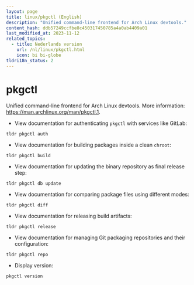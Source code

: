 ```yaml
---
layout: page
title: linux/pkgctl (English)
description: "Unified command-line frontend for Arch Linux devtools."
content_hash: ddb57249ccfbe8c450317450785a4a0ab4409a01
last_modified_at: 2023-11-12
related_topics:
  - title: Nederlands version
    url: /nl/linux/pkgctl.html
    icon: bi bi-globe
tldri18n_status: 2
---
```

# pkgctl

Unified command-line frontend for Arch Linux devtools.
More information: <https://man.archlinux.org/man/pkgctl.1>.

- View documentation for authenticating `pkgctl` with services like GitLab:

`tldr pkgctl auth`

- View documentation for building packages inside a clean `chroot`:

`tldr pkgctl build`

- View documentation for updating the binary repository as final release step:

`tldr pkgctl db update`

- View documentation for comparing package files using different modes:

`tldr pkgctl diff`

- View documentation for releasing build artifacts:

`tldr pkgctl release`

- View documentation for managing Git packaging repositories and their configuration:

`tldr pkgctl repo`

- Display version:

`pkgctl version`
